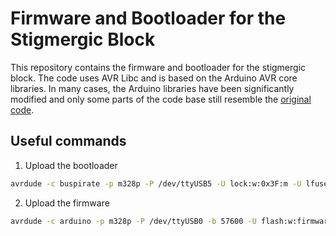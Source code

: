 Firmware and Bootloader for the Stigmergic Block
==============

This repository contains the firmware and bootloader for the stigmergic block. The code uses AVR Libc and is based on the Arduino AVR core libraries. In many cases, the Arduino libraries have been significantly modified and only some parts of the code base still resemble the [original code](https://github.com/arduino/ArduinoCore-avr).

## Useful commands
1. Upload the bootloader
```bash
avrdude -c buspirate -p m328p -P /dev/ttyUSB5 -U lock:w:0x3F:m -U lfuse:w:0xFF:m -U hfuse:w:0xDE:m -U efuse:w:0x05:m -U flash:w:optiboot_atmega328.hex -U lock:w:0x0F:m
```

2. Upload the firmware
```bash
avrdude -c arduino -p m328p -P /dev/ttyUSB0 -b 57600 -U flash:w:firmware.hex
```
